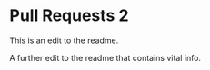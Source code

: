 # Pull Requests 2

This is an edit to the readme.

A further edit to the readme that contains vital info.
